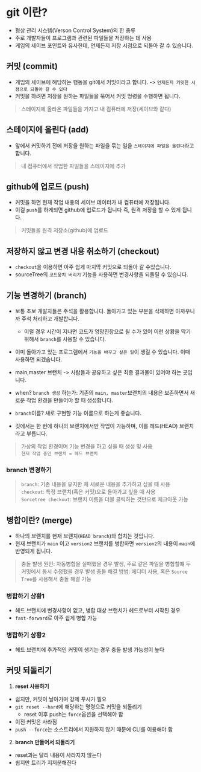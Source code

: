 # git 이란?

- 형상 관리 시스템(Verson Control System)의 한 종류
- 주로 개발자들이 프로그램과 관련된 파일들을 저장하는 데 사용
- 게임의 세이브 포인트와 유사한데, 언제든지 저장 시점으로 되돌아 갈 수 있습니다.


## 커밋 (commit)

- 게임의 세이브에 해당하는 행동을 git에서 커밋이라고 합니다. -> `언제든지 커밋한 시점으로 되돌아 갈 수 있다`
- 커밋을 하려면 저장을 원하는 파일들을 묶어서 커밋 멍령을 수행하면 됩니다.

> 스테이지에 올라온 파일들을 가지고 내 컴퓨터에 저장(세이브와 같다)


## 스테이지에 올린다 (add)

- 앞에서 커밋하기 전에 저장을 원하는 파일을 묶는 일을 `스테이지에 파일을 올린다`라고 합니다.

> 내 컴퓨터에서 작업한 파일들을 스테이지에 추가


## github에 업로드 (push)

- 커밋을 하면 현재 작업 내용의 세이브 데이터가 내 컴퓨터에 저장됩니다.
- 이걸 `push`를 하게되면 github에 업로드가 됩니다 즉, 원격 저장을 할 수 있게 됩니다.

> 커밋들을 원격 저장소(github)에 업로드  


## 저장하지 않고 변경 내용 취소하기 (checkout)

- `checkout`을 이용하면 아주 쉽게 마지막 커밋으로 되돌아 갈 수있습니다.
- sourceTree의 `코드뭉치 버리기` 기능을 사용하면 변경사항을 되돌릴 수 있습니다.


## 기능 변경하기 (branch)

- 보통 초보 개발자들은 주석을 활용합니다. 돌아가고 있는 부분을 삭제하면 아까우니까 주석 처리하고 개발합니다.
    + 이럴 경우 시간이 지나면 코드가 엉망진창으로 될 수가 있어 이런 상황을 막기 위해서 `branch`를 사용할 수 있습니다. 
- 이미 돌아가고 있는 프로그램에서 `기능을 바꾸고 싶은 일`이 생길 수 있습니다. 이때 사용하면 되겠습니다.

- main,master 브랜치 -> 사람들과 공유하고 싶은 최종 결과물이 있어야 하는 곳입니다.
- when? `branch 생성` 하는가: 기존의 `main, master`브랜치의 내용은 보존하면서 새로운 작업 환경을 만들어야 할 때 생성합니다.
- `branch`이름? 새로 구현할 기능 이름으로 하는게 좋습니다.
- 깃에서는 한 번에 하나의 브랜치에서만 작업이 가능하며, 이를 헤드(HEAD) 브랜치라고 부릅니다.

> 가상의 작업 환경이며 기능 변경을 하고 싶을 때 생성 및 사용  
> `현재 작업 중인 브랜치 = 헤드 브랜치`

### branch 변경하기
> `branch`: 기존 내용을 유지한 체 새로운 내용을 추가하고 싶을 때 사용  
> `checkout`: 특정 브랜치(혹은 커밋)으로 돌아가고 싶을 때 사용  
> `Sorcetree checkout`: 브랜치 이름을 더블 클릭하는 것만으로 체크아웃 가능  


## 병합이란? (merge)

- 하나의 브랜치를 현재 브랜치(`HEAD branch`)와 합치는 것입니다.
- 현재 브랜치가 `main` 이고 `version2` 브랜치를 병합하면 `version2`의 내용이 `main`에 반영되게 됩니다.

> 충돌 발생 원인: 자동병합을 실패했을 경우 발생, 주로 같은 파일을 병합할떄 두 커밋에서 동시 수정했을 경우 발생
> 충돌 해결 방법: 에디터 사용, 혹은 `Source Tree`를 사용해서 충돌 해결 가능

### 병합하기 상황1
- 헤드 브랜치에 변경사항이 없고, 병합 대상 브랜치가 헤드로부터 시작된 경우
- `fast-forward`로 아주 쉽게 병합 가능

### 병합하기 상황2
- 헤드 브랜치에 추가적인 커밋이 생기는 경우 충돌 발생 가능성이 높다


## 커밋 되돌리기 

1. **reset 사용하기**
- 쉽지만, 커밋이 날아가며 강제 푸시가 필요
- `git reset --hard`에 해당하는 명령으로 커밋을 되돌리기
    + reset 이후 push는 `force`옵션을 선택해야 함
- 이전 커밋은 사라짐
- `push --force`는 소스트리에서 지원하지 않기 때문에 CLI를 이용해야 함

2. **branch 만들어서 되돌리기**
- reset과는 달리 내용이 사라지지 않는다
- 쉽지만 트리가 지저분해진다

